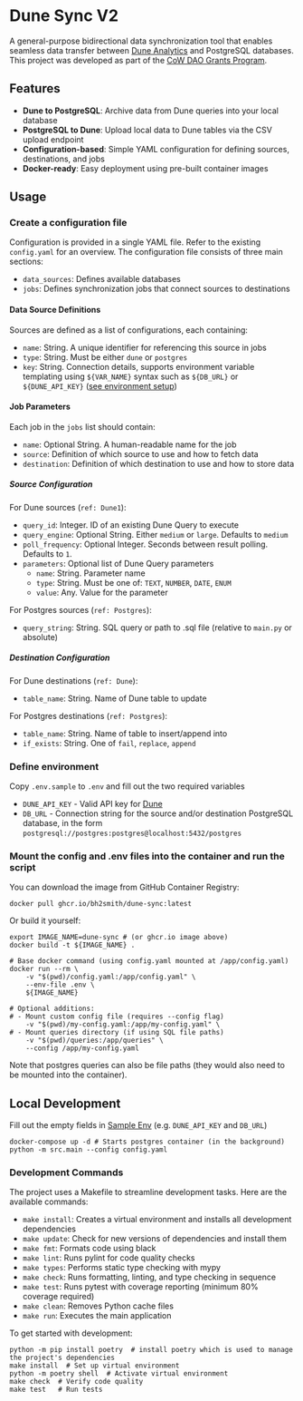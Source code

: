 # Dune Sync V2

A general-purpose bidirectional data synchronization tool that enables seamless data transfer between [Dune Analytics](https://dune.com) and PostgreSQL databases. This project was developed as part of the [CoW DAO Grants Program](https://forum.cow.fi/t/grant-application-dune-sync-v2/2597).

## Features

- **Dune to PostgreSQL**: Archive data from Dune queries into your local database
- **PostgreSQL to Dune**: Upload local data to Dune tables via the CSV upload endpoint
- **Configuration-based**: Simple YAML configuration for defining sources, destinations, and jobs
- **Docker-ready**: Easy deployment using pre-built container images

## Usage

### Create a configuration file

Configuration is provided in a single YAML file. Refer to the existing `config.yaml` for an overview.
The configuration file consists of three main sections:
- `data_sources`: Defines available databases
- `jobs`: Defines synchronization jobs that connect sources to destinations

#### Data Source Definitions

Sources are defined as a list of configurations, each containing:
- `name`: String. A unique identifier for referencing this source in jobs
- `type`: String. Must be either `dune` or `postgres`
- `key`: String. Connection details, supports environment variable templating using `${VAR_NAME}` syntax such as `${DB_URL}` or `${DUNE_API_KEY}` ([see environment setup](#define-environment))

#### Job Parameters

Each job in the `jobs` list should contain:
- `name`: Optional String. A human-readable name for the job
- `source`: Definition of which source to use and how to fetch data
- `destination`: Definition of which destination to use and how to store data

##### Source Configuration

For Dune sources (`ref: Dune1`):
- `query_id`: Integer. ID of an existing Dune Query to execute
- `query_engine`: Optional String. Either `medium` or `large`. Defaults to `medium`
- `poll_frequency`: Optional Integer. Seconds between result polling. Defaults to `1`.
- `parameters`: Optional list of Dune Query parameters
    - `name`: String. Parameter name
    - `type`: String. Must be one of: `TEXT`, `NUMBER`, `DATE`, `ENUM`
    - `value`: Any. Value for the parameter

For Postgres sources (`ref: Postgres`):
- `query_string`: String. SQL query or path to .sql file (relative to `main.py` or absolute)

##### Destination Configuration

For Dune destinations (`ref: Dune`):
- `table_name`: String. Name of Dune table to update

For Postgres destinations (`ref: Postgres`):
- `table_name`: String. Name of table to insert/append into
- `if_exists`: String. One of `fail`, `replace`, `append`

### Define environment

Copy `.env.sample` to `.env` and fill out the two required variables

- `DUNE_API_KEY` - Valid API key for [Dune](https://dune.com/)
- `DB_URL` - Connection string for the source and/or destination PostgreSQL database,
  in the form `postgresql://postgres:postgres@localhost:5432/postgres`

### Mount the config and .env files into the container and run the script

You can download the image from GitHub Container Registry:

```shell
docker pull ghcr.io/bh2smith/dune-sync:latest
```

Or build it yourself:

```shell
export IMAGE_NAME=dune-sync # (or ghcr.io image above)
docker build -t ${IMAGE_NAME} .

# Base docker command (using config.yaml mounted at /app/config.yaml)
docker run --rm \
    -v "$(pwd)/config.yaml:/app/config.yaml" \
    --env-file .env \
    ${IMAGE_NAME}

# Optional additions:
# - Mount custom config file (requires --config flag)
    -v "$(pwd)/my-config.yaml:/app/my-config.yaml" \
# - Mount queries directory (if using SQL file paths)
    -v "$(pwd)/queries:/app/queries" \
    --config /app/my-config.yaml
```

Note that postgres queries can also be file paths (they would also need to be mounted into the container).

## Local Development

Fill out the empty fields in [Sample Env](.env.sample) (e.g. `DUNE_API_KEY` and `DB_URL`)

```shell
docker-compose up -d # Starts postgres container (in the background)
python -m src.main --config config.yaml
```

### Development Commands

The project uses a Makefile to streamline development tasks. Here are the available commands:

- `make install`: Creates a virtual environment and installs all development dependencies
- `make update`: Check for new versions of dependencies and install them
- `make fmt`: Formats code using black
- `make lint`: Runs pylint for code quality checks
- `make types`: Performs static type checking with mypy
- `make check`: Runs formatting, linting, and type checking in sequence
- `make test`: Runs pytest with coverage reporting (minimum 80% coverage required)
- `make clean`: Removes Python cache files
- `make run`: Executes the main application

To get started with development:

```shell
python -m pip install poetry  # install poetry which is used to manage the project's dependencies
make install  # Set up virtual environment
python -m poetry shell  # Activate virtual environment
make check  # Verify code quality
make test   # Run tests
```
